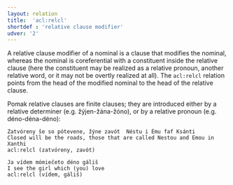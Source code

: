 ```yaml
---
layout: relation
title:  'acl:relcl'
shortdef : 'relative clause modifier'
udver: '2'
---
```


A relative clause modifier of a nominal is a clause that modifies the nominal,
whereas the nominal is coreferential with a constituent inside the relative
clause (here the constituent may be realized as a relative pronoun, another
relative word, or it may not be overtly realized at all). The `acl:relcl`
relation points from the head of the modified nominal to the head of the
relative clause.

 Pomak relative clauses are finite clauses; they are introduced either by a relative determiner (e.g. žýjen-žána-žóno), or by a relative pronoun (e.g. déno-déna-déno):


~~~ sdparse
Zatvóreny še so pótevene, žýne zavót  Néstu i Ému faf Ksánti  
Closed will be the roads, those that are called Nestou and Emou in Xanthi
acl:relcl (zatvóreny, zavót)
~~~

~~~ sdparse
Ja vídem mómiečeto déno gáliš 
I see the girl which (you) love
acl:relcl (vídem, gáliš) 
~~~







<!-- Interlanguage links updated Út 9. května 2023, 20:03:53 CEST -->
